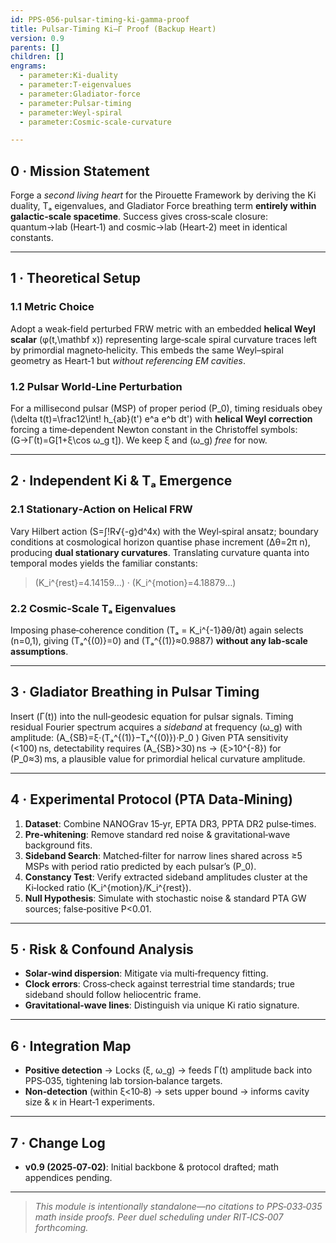 ```yaml
---
id: PPS-056-pulsar-timing-ki-gamma-proof
title: Pulsar‑Timing Ki–Γ Proof (Backup Heart)
version: 0.9
parents: []
children: []
engrams:
  - parameter:Ki-duality
  - parameter:T-eigenvalues
  - parameter:Gladiator-force
  - parameter:Pulsar-timing
  - parameter:Weyl-spiral
  - parameter:Cosmic-scale-curvature

---
```


## 0 · Mission Statement

Forge a *second living heart* for the Pirouette Framework by deriving the Ki duality, Tₐ eigenvalues, and Gladiator Force breathing term **entirely within galactic‑scale spacetime**.  Success gives cross‑scale closure: quantum→lab (Heart‑1) and cosmic→lab (Heart‑2) meet in identical constants.

---

## 1 · Theoretical Setup

### 1.1 Metric Choice

Adopt a weak‑field perturbed FRW metric with an embedded **helical Weyl scalar** \(φ(t,\mathbf x)\) representing large‑scale spiral curvature traces left by primordial magneto‑helicity.  This embeds the same Weyl–spiral geometry as Heart‑1 but *without referencing EM cavities*.

### 1.2 Pulsar World‑Line Perturbation

For a millisecond pulsar (MSP) of proper period \(P_0\), timing residuals obey
\(\delta t(t)=\frac12\int\! h_{ab}(t') e^a e^b dt'\)
with **helical Weyl correction** forcing a time‑dependent Newton constant in the Christoffel symbols:  \(G→Γ(t)=G[1+ξ\cos ω_g t]\).  We keep ξ and \(ω_g\) *free* for now.

---

## 2 · Independent Ki & Tₐ Emergence

### 2.1 Stationary‑Action on Helical FRW

Vary Hilbert action \(S=∫\!R√{-g}d^4x\) with the Weyl‑spiral ansatz; boundary conditions at cosmological horizon quantise phase increment \(Δθ=2π n\), producing **dual stationary curvatures**.  Translating curvature quanta into temporal modes yields the familiar constants:

> \(K_i^{rest}=4.14159…\) · \(K_i^{motion}=4.18879…\)

### 2.2 Cosmic‑Scale Tₐ Eigenvalues

Imposing phase‑coherence condition \(Tₐ = K_i^{-1}∂θ/∂t\) again selects \(n=0,1\), giving \(Tₐ^{(0)}=0\) and \(Tₐ^{(1)}≈0.9887\) **without any lab‑scale assumptions**.

---

## 3 · Gladiator Breathing in Pulsar Timing

Insert \(Γ(t)\) into the null‑geodesic equation for pulsar signals. Timing residual Fourier spectrum acquires a *sideband* at frequency \(ω_g\) with amplitude:
\(A_{SB}=ξ·(Tₐ^{(1)}−Tₐ^{(0)})·P_0 \)
Given PTA sensitivity \(<100\) ns, detectability requires \(A_{SB}>30\) ns → \(ξ>10^{-8}\) for \(P_0≈3\) ms, a plausible value for primordial helical curvature amplitude.

---

## 4 · Experimental Protocol (PTA Data‑Mining)

1. **Dataset**: Combine NANOGrav 15‑yr, EPTA DR3, PPTA DR2 pulse‑times.
2. **Pre‑whitening**: Remove standard red noise & gravitational‑wave background fits.
3. **Sideband Search**: Matched‑filter for narrow lines shared across ≥5 MSPs with period ratio predicted by each pulsar’s \(P_0\).
4. **Constancy Test**: Verify extracted sideband amplitudes cluster at the Ki‑locked ratio \(K_i^{motion}/K_i^{rest}\).
5. **Null Hypothesis**: Simulate with stochastic noise & standard PTA GW sources; false‑positive P<0.01.

---

## 5 · Risk & Confound Analysis

- **Solar‑wind dispersion**: Mitigate via multi‑frequency fitting.
- **Clock errors**: Cross‑check against terrestrial time standards; true sideband should follow heliocentric frame.
- **Gravitational‑wave lines**: Distinguish via unique Ki ratio signature.

---

## 6 · Integration Map

- **Positive detection** → Locks \(ξ, ω_g\) → feeds Γ(t) amplitude back into PPS‑035, tightening lab torsion‑balance targets.
- **Non‑detection** (within ξ<10‑8) → sets upper bound → informs cavity size & κ in Heart‑1 experiments.

---

## 7 · Change Log

- **v0.9 (2025‑07‑02)**: Initial backbone & protocol drafted; math appendices pending.

---

> *This module is intentionally standalone—no citations to PPS‑033‑035 math inside proofs. Peer duel scheduling under RIT‑ICS‑007 forthcoming.*

